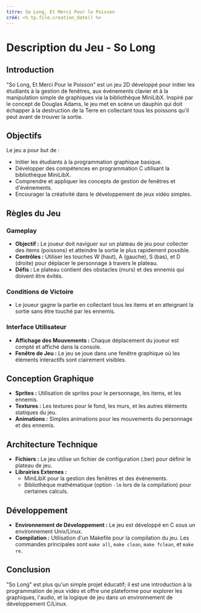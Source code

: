 ```yaml
---
titre: So Long, Et Merci Pour le Poisson
créé: <% tp.file.creation_date() %>
---
```


# Description du Jeu - So Long

## Introduction

"So Long, Et Merci Pour le Poisson" est un jeu 2D développé pour initier les étudiants à la gestion de fenêtres, aux événements clavier et à la manipulation simple de graphiques via la bibliothèque MiniLibX. Inspiré par le concept de Douglas Adams, le jeu met en scène un dauphin qui doit échapper à la destruction de la Terre en collectant tous les poissons qu'il peut avant de trouver la sortie.

## Objectifs

Le jeu a pour but de :
- Initier les étudiants à la programmation graphique basique.
- Développer des compétences en programmation C utilisant la bibliothèque MiniLibX.
- Comprendre et appliquer les concepts de gestion de fenêtres et d'événements.
- Encourager la créativité dans le développement de jeux vidéo simples.

## Règles du Jeu

### Gameplay

- **Objectif :** Le joueur doit naviguer sur un plateau de jeu pour collecter des items (poissons) et atteindre la sortie le plus rapidement possible.
- **Contrôles :** Utiliser les touches W (haut), A (gauche), S (bas), et D (droite) pour déplacer le personnage à travers le plateau.
- **Défis :** Le plateau contient des obstacles (murs) et des ennemis qui doivent être évités.

### Conditions de Victoire

- Le joueur gagne la partie en collectant tous les items et en atteignant la sortie sans être touché par les ennemis.

### Interface Utilisateur

- **Affichage des Mouvements :** Chaque déplacement du joueur est compté et affiché dans la console.
- **Fenêtre de Jeu :** Le jeu se joue dans une fenêtre graphique où les éléments interactifs sont clairement visibles.

## Conception Graphique

- **Sprites :** Utilisation de sprites pour le personnage, les items, et les ennemis.
- **Textures :** Les textures pour le fond, les murs, et les autres éléments statiques du jeu.
- **Animations :** Simples animations pour les mouvements du personnage et des ennemis.

## Architecture Technique

- **Fichiers :** Le jeu utilise un fichier de configuration (.ber) pour définir le plateau de jeu.
- **Librairies Externes :** 
  - MiniLibX pour la gestion des fenêtres et des événements.
  - Bibliothèque mathématique (option `-lm` lors de la compilation) pour certaines calculs.

## Développement

- **Environnement de Développement :** Le jeu est développé en C sous un environnement Unix/Linux.
- **Compilation :** Utilisation d'un Makefile pour la compilation du jeu. Les commandes principales sont `make all`, `make clean`, `make fclean`, et `make re`.

## Conclusion

"So Long" est plus qu'un simple projet éducatif; il est une introduction à la programmation de jeux vidéo et offre une plateforme pour explorer les graphiques, l'audio, et la logique de jeu dans un environnement de développement C/Linux.

